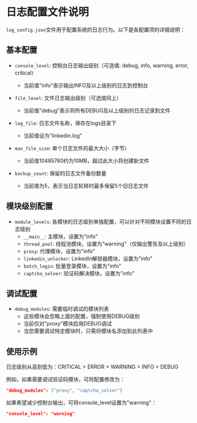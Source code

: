 # 日志配置文件说明

`log_config.json`文件用于配置系统的日志行为。以下是各配置项的详细说明：

## 基本配置

- `console_level`: 控制台日志输出级别（可选值: debug, info, warning, error, critical）
  - 当前值"info"表示输出INFO及以上级别的日志到控制台

- `file_level`: 文件日志输出级别（可选值同上）
  - 当前值"debug"表示将所有DEBUG及以上级别的日志记录到文件

- `log_file`: 日志文件名称，保存在logs目录下
  - 当前值设为"linkedin.log"

- `max_file_size`: 单个日志文件的最大大小（字节）
  - 当前值10485760约为10MB，超过此大小将创建新文件

- `backup_count`: 保留的日志文件备份数量
  - 当前值为5，表示当日志轮转时最多保留5个旧日志文件

## 模块级别配置

- `module_levels`: 各模块的日志级别单独配置，可以针对不同模块设置不同的日志级别
  - `__main__`: 主模块，设置为"info"
  - `thread_pool`: 线程池模块，设置为"warning"（仅输出警告及以上级别）
  - `proxy`: 代理模块，设置为"info"
  - `linkedin_unlocker`: LinkedIn解锁器模块，设置为"info"
  - `batch_login`: 批量登录模块，设置为"info"
  - `captcha_solver`: 验证码解决模块，设置为"info"

## 调试配置

- `debug_modules`: 需要临时调试的模块列表
  - 这些模块会忽略上面的配置，强制使用DEBUG级别
  - 当前仅对"proxy"模块启用DEBUG调试
  - 当您需要调试特定模块时，只需将模块名添加到此列表中

## 使用示例

日志级别从高到低为：CRITICAL > ERROR > WARNING > INFO > DEBUG

例如，如果需要调试验证码模块，可将配置修改为：
```json
"debug_modules": ["proxy", "captcha_solver"]
```

如果希望减少控制台输出，可将console_level设置为"warning"：
```json
"console_level": "warning"
``` 